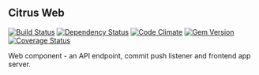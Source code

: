 ## Citrus Web

[![Build Status](https://secure.travis-ci.org/pawelpacana/citrus-web.png)](http://travis-ci.org/pawelpacana/citrus-web) [![Dependency Status](https://gemnasium.com/pawelpacana/citrus-web.png)](https://gemnasium.com/pawelpacana/citrus-web) [![Code Climate](https://codeclimate.com/github/pawelpacana/citrus-web.png)](https://codeclimate.com/github/pawelpacana/citrus-web) [![Gem Version](https://badge.fury.io/rb/citrus-web.png)](http://badge.fury.io/rb/citrus-web) [![Coverage Status](https://coveralls.io/repos/pawelpacana/citrus-web/badge.png)](https://coveralls.io/r/pawelpacana/citrus-web)

Web component - an API endpoint, commit push listener and frontend app server.
